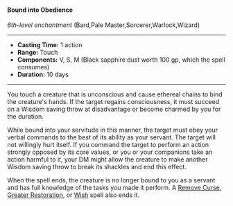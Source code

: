 #### Bound into Obedience
*6th-level enchantment* (Bard,Pale Master,Sorcerer,Warlock,Wizard)
___
- **Casting Time:** 1 action
- **Range:** Touch
- **Components:** V, S, M (Black sapphire dust worth 100 gp, which the spell consumes)
- **Duration:** 10 days
---
You touch a creature that is unconscious and cause ethereal chains to bind the creature's hands. If the target regains consciousness, it must succeed on a Wisdom saving throw at disadvantage or become charmed by you for the duration.

While bound into your servitude in this manner, the target must obey your verbal commands to the best of its ability as your servant. The target will not willingly hurt itself. If you command the target to perform an action strongly opposed by its core values, or you or your companions take an action harmful to it, your DM might allow the creature to make another Wisdom saving throw to break its shackles and end this effect.

When the spell ends, the creature is no longer bound to you as a servant and has full knowledge of the tasks you made it perform. A [Remove Curse](/Magic/Spells/remove-curse.md), [Greater Restoration](/Magic/Spells/greater-restoration.md), or [Wish](/Magic/Spells/wish.md) spell also ends it.